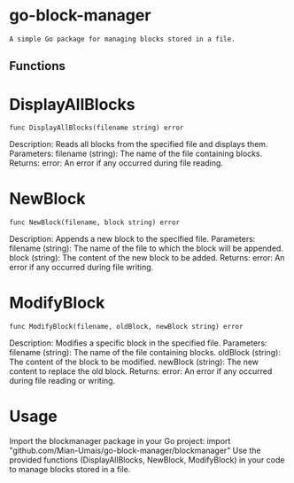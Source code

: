 # go-block-manager

    A simple Go package for managing blocks stored in a file.

## Functions

# DisplayAllBlocks

    func DisplayAllBlocks(filename string) error

Description:
Reads all blocks from the specified file and displays them.
Parameters:
filename (string): The name of the file containing blocks.
Returns:
error: An error if any occurred during file reading.

# NewBlock

    func NewBlock(filename, block string) error

Description:
Appends a new block to the specified file.
Parameters:
filename (string): The name of the file to which the block will be appended.
block (string): The content of the new block to be added.
Returns:
error: An error if any occurred during file writing.

# ModifyBlock

    func ModifyBlock(filename, oldBlock, newBlock string) error

Description:
Modifies a specific block in the specified file.
Parameters:
filename (string): The name of the file containing blocks.
oldBlock (string): The content of the block to be modified.
newBlock (string): The new content to replace the old block.
Returns:
error: An error if any occurred during file reading or writing.

# Usage

Import the blockmanager package in your Go project:
import "github.com/Mian-Umais/go-block-manager/blockmanager"
Use the provided functions (DisplayAllBlocks, NewBlock, ModifyBlock) in your code to manage blocks stored in a file.

